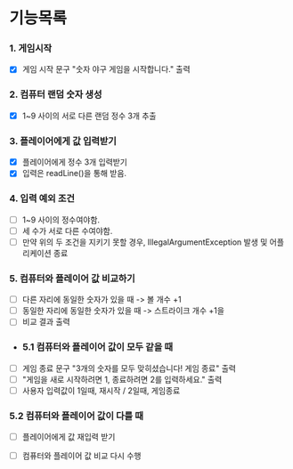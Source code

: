 # 기능목록

### 1. 게임시작
- [x] 게임 시작 문구 "숫자 야구 게임을 시작합니다." 출력

### 2. 컴퓨터 랜덤 숫자 생성
- [x] 1~9 사이의 서로 다른 랜덤 정수 3개 추출

### 3. 플레이어에게 값 입력받기
- [x] 플레이어에게 정수 3개 입력받기
- [x] 입력은 readLine()을 통해 받음.

### 4. 입력 예외 조건
- [ ] 1~9 사이의 정수여야함.
- [ ] 세 수가 서로 다른 수여야함.
- [ ] 만약 위의 두 조건을 지키기 못할 경우, IllegalArgumentException 발생 및 어플리케이션 종료

### 5. 컴퓨터와 플레이어 값 비교하기
- [ ] 다른 자리에 동일한 숫자가 있을 때 -> 볼 개수 +1
- [ ] 동일한 자리에 동일한 숫자가 있을 때 -> 스트라이크 개수 +1을
- [ ] 비교 결과 출력

- ### 5.1 컴퓨터와 플레이어 값이 모두 같을 때
- [ ] 게임 종료 문구 "3개의 숫자를 모두 맞히셨습니다! 게임 종료" 출력
- [ ] "게임을 새로 시작하려면 1, 종료하려면 2를 입력하세요." 출력
- [ ] 사용자 입력값이 1일때, 재시작 / 2일때, 게임종료

### 5.2 컴퓨터와 플레이어 값이 다를 때
- [ ] 플레이어에게 값 재입력 받기
- [ ] 컴퓨터와 플레이어 값 비교 다시 수행



